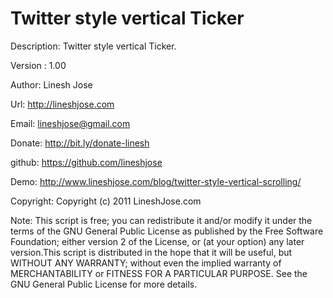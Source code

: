 Twitter style vertical Ticker
=====================

Description: Twitter style vertical Ticker.

Version : 1.00

Author: Linesh Jose

Url: http://lineshjose.com

Email: lineshjose@gmail.com

Donate:  http://bit.ly/donate-linesh

github: https://github.com/lineshjose

Demo: http://www.lineshjose.com/blog/twitter-style-vertical-scrolling/

Copyright: Copyright (c) 2011 LineshJose.com
	
Note: This script is free; you can redistribute it and/or modify  it under the terms of the GNU General Public License as published by 	the Free Software Foundation; either version 2 of the License, or (at your option) any later version.This script is distributed in the hope 	that it will be useful,    but WITHOUT ANY WARRANTY; without even the implied warranty of MERCHANTABILITY or FITNESS FOR A PARTICULAR PURPOSE. See the  GNU General Public License for more details.
